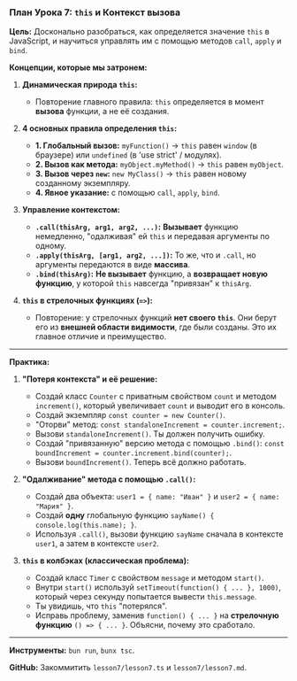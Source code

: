 ### План Урока 7: `this` и Контекст вызова

**Цель:** Досконально разобраться, как определяется значение `this` в JavaScript, и научиться управлять им с помощью методов `call`, `apply` и `bind`.

**Концепции, которые мы затронем:**

1.  **Динамическая природа `this`:**
    *   Повторение главного правила: `this` определяется в момент **вызова** функции, а не её создания.

2.  **4 основных правила определения `this`:**
    *   **1. Глобальный вызов:** `myFunction()` → `this` равен `window` (в браузере) или `undefined` (в 'use strict' / модулях).
    *   **2. Вызов как метода:** `myObject.myMethod()` → `this` равен `myObject`.
    *   **3. Вызов через `new`:** `new MyClass()` → `this` равен новому созданному экземпляру.
    *   **4. Явное указание:** с помощью `call`, `apply`, `bind`.

3.  **Управление контекстом:**
    *   **`.call(thisArg, arg1, arg2, ...)`:** **Вызывает** функцию немедленно, "одалживая" ей `this` и передавая аргументы по одному.
    *   **`.apply(thisArg, [arg1, arg2, ...])`:** То же, что и `.call`, но аргументы передаются в виде **массива**.
    *   **`.bind(thisArg)`:** **Не вызывает** функцию, а **возвращает новую функцию**, у которой `this` навсегда "привязан" к `thisArg`.

4.  **`this` в стрелочных функциях (`=>`):**
    *   Повторение: у стрелочных функций **нет своего `this`**. Они берут его из **внешней области видимости**, где были созданы. Это их главное отличие и преимущество.

---

**Практика:**

1.  **"Потеря контекста" и её решение:**
    *   Создай класс `Counter` с приватным свойством `count` и методом `increment()`, который увеличивает `count` и выводит его в консоль.
    *   Создай экземпляр `const counter = new Counter()`.
    *   "Оторви" метод: `const standaloneIncrement = counter.increment;`.
    *   Вызови `standaloneIncrement()`. Ты должен получить ошибку.
    *   Создай "привязанную" версию метода с помощью `.bind()`: `const boundIncrement = counter.increment.bind(counter);`.
    *   Вызови `boundIncrement()`. Теперь всё должно работать.

2.  **"Одалживание" метода с помощью `.call()`:**
    *   Создай два объекта: `user1 = { name: "Иван" }` и `user2 = { name: "Мария" }`.
    *   Создай **одну** глобальную функцию `sayName() { console.log(this.name); }`.
    *   Используя `.call()`, вызови функцию `sayName` сначала в контексте `user1`, а затем в контексте `user2`.

3.  **`this` в колбэках (классическая проблема):**
    *   Создай класс `Timer` с свойством `message` и методом `start()`.
    *   Внутри `start()` используй `setTimeout(function() { ... }, 1000)`, который через секунду попытается вывести `this.message`.
    *   Ты увидишь, что `this` "потерялся".
    *   Исправь проблему, заменив `function() { ... }` на **стрелочную функцию** `() => { ... }`. Объясни, почему это сработало.

---

**Инструменты:** `bun run`, `bunx tsc`.

**GitHub:** Закоммитить `lesson7/lesson7.ts` и `lesson7/lesson7.md`.

